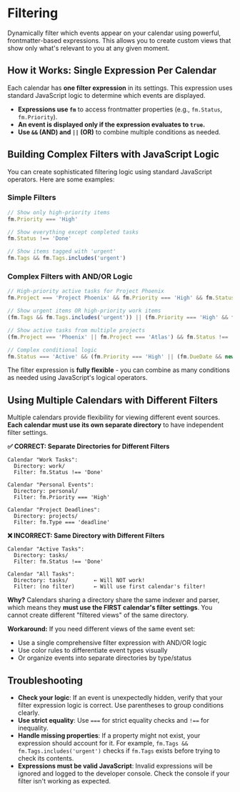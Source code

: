 # Filtering

Dynamically filter which events appear on your calendar using powerful, frontmatter-based expressions. This allows you to create custom views that show only what's relevant to you at any given moment.

## How it Works: Single Expression Per Calendar

Each calendar has **one filter expression** in its settings. This expression uses standard JavaScript logic to determine which events are displayed.

-   **Expressions use `fm`** to access frontmatter properties (e.g., `fm.Status`, `fm.Priority`).
-   **An event is displayed only if the expression evaluates to `true`.**
-   **Use `&&` (AND) and `||` (OR)** to combine multiple conditions as needed.

## Building Complex Filters with JavaScript Logic

You can create sophisticated filtering logic using standard JavaScript operators. Here are some examples:

### Simple Filters
```javascript
// Show only high-priority items
fm.Priority === 'High'

// Show everything except completed tasks
fm.Status !== 'Done'

// Show items tagged with 'urgent'
fm.Tags && fm.Tags.includes('urgent')
```

### Complex Filters with AND/OR Logic
```javascript
// High-priority active tasks for Project Phoenix
fm.Project === 'Project Phoenix' && fm.Priority === 'High' && fm.Status !== 'Done'

// Show urgent items OR high-priority work items
(fm.Tags && fm.Tags.includes('urgent')) || (fm.Priority === 'High' && fm.Category === 'Work')

// Show active tasks from multiple projects
(fm.Project === 'Phoenix' || fm.Project === 'Atlas') && fm.Status !== 'Done'

// Complex conditional logic
fm.Status === 'Active' && (fm.Priority === 'High' || (fm.DueDate && new Date(fm.DueDate) < new Date()))
```

The filter expression is **fully flexible** - you can combine as many conditions as needed using JavaScript's logical operators.

## Using Multiple Calendars with Different Filters

Multiple calendars provide flexibility for viewing different event sources. **Each calendar must use its own separate directory** to have independent filter settings.

**✅ CORRECT: Separate Directories for Different Filters**
```
Calendar "Work Tasks":
  Directory: work/
  Filter: fm.Status !== 'Done'

Calendar "Personal Events":
  Directory: personal/
  Filter: fm.Priority === 'High'

Calendar "Project Deadlines":
  Directory: projects/
  Filter: fm.Type === 'deadline'
```

**❌ INCORRECT: Same Directory with Different Filters**
```
Calendar "Active Tasks":
  Directory: tasks/
  Filter: fm.Status !== 'Done'

Calendar "All Tasks":
  Directory: tasks/        ← Will NOT work!
  Filter: (no filter)      ← Will use first calendar's filter!
```

**Why?** Calendars sharing a directory share the same indexer and parser, which means they **must use the FIRST calendar's filter settings**. You cannot create different "filtered views" of the same directory.

**Workaround:** If you need different views of the same event set:
- Use a single comprehensive filter expression with AND/OR logic
- Use color rules to differentiate event types visually
- Or organize events into separate directories by type/status

## Troubleshooting

-   **Check your logic**: If an event is unexpectedly hidden, verify that your filter expression logic is correct. Use parentheses to group conditions clearly.
-   **Use strict equality**: Use `===` for strict equality checks and `!==` for inequality.
-   **Handle missing properties**: If a property might not exist, your expression should account for it. For example, `fm.Tags && fm.Tags.includes('urgent')` checks if `fm.Tags` exists before trying to check its contents.
-   **Expressions must be valid JavaScript**: Invalid expressions will be ignored and logged to the developer console. Check the console if your filter isn't working as expected.
